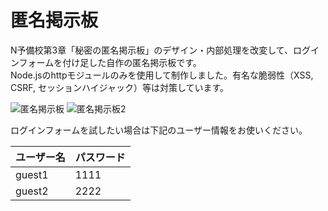 # 匿名掲示板
N予備校第3章「秘密の匿名掲示板」のデザイン・内部処理を改変して、ログインフォームを付け足した自作の匿名掲示板です。  
Node.jsのhttpモジュールのみを使用して制作しました。有名な脆弱性（XSS, CSRF, セッションハイジャック）等は対策しています。  

![匿名掲示板](https://user-images.githubusercontent.com/53967490/89087117-25da2b00-d3ce-11ea-8d0c-c9189c6ec685.png)
![匿名掲示板2](https://user-images.githubusercontent.com/53967490/89087118-2672c180-d3ce-11ea-958c-3fe9738ae6c7.png)

ログインフォームを試したい場合は下記のユーザー情報をお使いください。

| ユーザー名 | パスワード |
| --------- | --------- |
| guest1    | 1111      |
| guest2    | 2222      |
